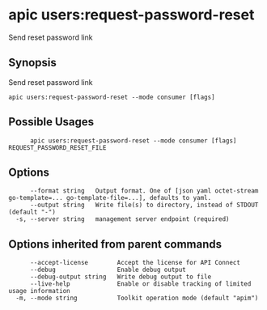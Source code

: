 # apic users:request-password-reset

Send reset password link

## Synopsis

Send reset password link

```
apic users:request-password-reset --mode consumer [flags]
```

## Possible Usages

```
      apic users:request-password-reset --mode consumer [flags] REQUEST_PASSWORD_RESET_FILE
```

## Options

```
      --format string   Output format. One of [json yaml octet-stream go-template=... go-template-file=...], defaults to yaml.
      --output string   Write file(s) to directory, instead of STDOUT (default "-")
  -s, --server string   management server endpoint (required)
```

## Options inherited from parent commands

```
      --accept-license        Accept the license for API Connect
      --debug                 Enable debug output
      --debug-output string   Write debug output to file
      --live-help             Enable or disable tracking of limited usage information
  -m, --mode string           Toolkit operation mode (default "apim")
```
